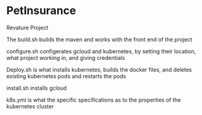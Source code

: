 # PetInsurance
Revature Project

The build.sh builds the maven and works with the front end of the project

configure.sh configerates gcloud and kubernetes, by setting their location, what project working in, and giving credentials 

Deploy.sh is what installs kubernetes, builds the docker files, and deletes existing kubernetes pods and restarts the pods

install.sh installs gcloud

k8s.yml is what the specific specifications as to the properties of the kubernetes cluster
